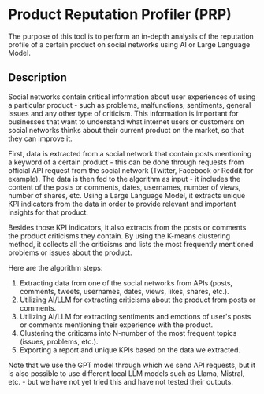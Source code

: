 # Product Reputation Profiler (PRP)
The purpose of this tool is to perform an in-depth analysis of the reputation profile of a certain product on social networks using AI or Large Language Model.

## Description
Social networks contain critical information about user experiences of using a particular product - such as problems, malfunctions, sentiments, general issues and any other type of criticism. This information is important for businesses that want to understand what internet users or customers on social networks thinks about their current product on the market, so that they can improve it.
    
First, data is extracted from a social network that contain posts mentioning a keyword of a certain product - this can be done through requests from official API request from the social network (Twitter, Facebook or Reddit for example). The data is then fed to the algorithm as input - it includes the content of the posts or comments, dates, usernames, number of views, number of shares, etc. Using a Large Language Model, it extracts unique KPI indicators from the data in order to provide relevant and important insights for that product. 

Besides those KPI indicators, it also extracts from the posts or comments the product criticisms they contain. By using the K-means clustering method, it collects all the criticisms and lists the most frequently mentioned problems or issues about the product.

Here are the algorithm steps:    
1. Extracting data from one of the social networks from APIs (posts, comments, tweets, usernames, dates, views, likes, shares, etc.).
2. Utilizing AI/LLM for extracting criticisms about the product from posts or comments.
3. Utilizing AI/LLM for extracting sentiments and emotions of user's posts or comments mentioning their experience with the product.
4. Clustering the criticsms into N-number of the most frequent topics (issues, problems, etc.).
5. Exporting a report and unique KPIs based on the data we extracted.

Note that we use the GPT model through which we send API requests, but it is also possible to use different local LLM models such as Llama, Mistral, etc. - but we have not yet tried this and have not tested their outputs.
